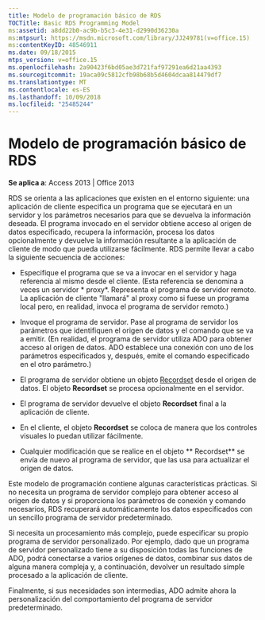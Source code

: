 ```yaml
---
title: Modelo de programación básico de RDS
TOCTitle: Basic RDS Programming Model
ms:assetid: a8dd22b0-ac9b-b5c3-4e31-d2990d36230a
ms:mtpsurl: https://msdn.microsoft.com/library/JJ249781(v=office.15)
ms:contentKeyID: 48546911
ms.date: 09/18/2015
mtps_version: v=office.15
ms.openlocfilehash: 2a90423f6bd05ae3d721faf97291ea6d21aa4393
ms.sourcegitcommit: 19aca09c5812cfb98b68b5d4604dcaa814479df7
ms.translationtype: MT
ms.contentlocale: es-ES
ms.lasthandoff: 10/09/2018
ms.locfileid: "25485244"
---
```

# <a name="basic-rds-programming-model"></a>Modelo de programación básico de RDS


**Se aplica a**: Access 2013 | Office 2013

RDS se orienta a las aplicaciones que existen en el entorno siguiente: una aplicación de cliente especifica un programa que se ejecutará en un servidor y los parámetros necesarios para que se devuelva la información deseada. El programa invocado en el servidor obtiene acceso al origen de datos especificado, recupera la información, procesa los datos opcionalmente y devuelve la información resultante a la aplicación de cliente de modo que pueda utilizarse fácilmente. RDS permite llevar a cabo la siguiente secuencia de acciones:

  - Especifique el programa que se va a invocar en el servidor y haga referencia al mismo desde el cliente. (Esta referencia se denomina a veces un servidor * proxy*. Representa el programa de servidor remoto. La aplicación de cliente "llamará" al proxy como si fuese un programa local pero, en realidad, invoca el programa de servidor remoto.)

  - Invoque el programa de servidor. Pase al programa de servidor los parámetros que identifiquen el origen de datos y el comando que se va a emitir. (En realidad, el programa de servidor utiliza ADO para obtener acceso al origen de datos. ADO establece una conexión con uno de los parámetros especificados y, después, emite el comando especificado en el otro parámetro.)

  - El programa de servidor obtiene un objeto [Recordset](recordset-object-ado.md) desde el origen de datos. El objeto **Recordset** se procesa opcionalmente en el servidor.

  - El programa de servidor devuelve el objeto **Recordset** final a la aplicación de cliente.

  - En el cliente, el objeto **Recordset** se coloca de manera que los controles visuales lo puedan utilizar fácilmente.

  - Cualquier modificación que se realice en el objeto ** Recordset** se envía de nuevo al programa de servidor, que las usa para actualizar el origen de datos.

Este modelo de programación contiene algunas características prácticas. Si no necesita un programa de servidor complejo para obtener acceso al origen de datos y si proporciona los parámetros de conexión y comando necesarios, RDS recuperará automáticamente los datos especificados con un sencillo programa de servidor predeterminado.

Si necesita un procesamiento más complejo, puede especificar su propio programa de servidor personalizado. Por ejemplo, dado que un programa de servidor personalizado tiene a su disposición todas las funciones de ADO, podrá conectarse a varios orígenes de datos, combinar sus datos de alguna manera compleja y, a continuación, devolver un resultado simple procesado a la aplicación de cliente.

Finalmente, si sus necesidades son intermedias, ADO admite ahora la personalización del comportamiento del programa de servidor predeterminado.

